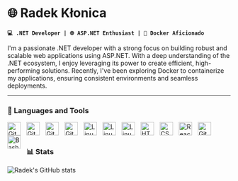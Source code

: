 # 🌐 Radek Kłonica

**`💻 .NET Developer | 🌐 ASP.NET Enthusiast | 🐳 Docker Aficionado`**

I'm a passionate .NET developer with a strong focus on building robust and scalable web applications using ASP.NET. With a deep understanding of the .NET ecosystem, I enjoy leveraging its power to create efficient, high-performing solutions. Recently, I've been exploring Docker to containerize my applications, ensuring consistent environments and seamless deployments.

---

### 🧰 Languages and Tools
<img align="left" alt="Git" width="30px" style="padding-right:10px;" src="https://i.ibb.co/gvXmqTv/Microsoft-NET-logo.png" />
<img align="left" alt="Git" width="30px" style="padding-right:10px;" src="https://i.ibb.co/rbhGM4m/asp-net.jpg" />
<img align="left" alt="Git" width="30px" style="padding-right:10px;" src="https://i.ibb.co/nMxPg3W/docker.png" />
<img align="left" alt="Git" width="30px" style="padding-right:10px;" src="https://cdn.jsdelivr.net/gh/devicons/devicon/icons/git/git-original.svg" />
<img align="left" alt="Linux" width="30px" style="padding-right:10px;" src="https://i.ibb.co/PFwh99X/windows-icon-2018x2048-0y0cfqbh.png" />
<img align="left" alt="Linux" width="30px" style="padding-right:10px;" src="https://i.ibb.co/G2HRfpg/apps-22477-9007199267161390-e6424e19-5ac0-4841-8393-87f5c9419809.png" />
<img align="left" alt="Linux" width="30px" style="padding-right:10px;" src="https://cdn.jsdelivr.net/gh/devicons/devicon/icons/linux/linux-original.svg" />
<img align="left" alt="HTML" width="30px" style="padding-right:10px;" src="https://cdn.jsdelivr.net/gh/devicons/devicon/icons/html5/html5-plain.svg" />
<img align="left" alt="CSS" width="30px" style="padding-right:10px;" src="https://cdn.jsdelivr.net/gh/devicons/devicon/icons/css3/css3-plain.svg" />
<img align="left" alt="React" width="30px" style="padding-right:10px;" src="https://cdn.jsdelivr.net/gh/devicons/devicon/icons/react/react-original.svg" />
<img align="left" alt="GitHub" width="30px" style="padding-right:10px;" src="https://cdn.jsdelivr.net/gh/devicons/devicon/icons/github/github-original.svg" />
<img align="left" alt="Bash" width="30px" style="padding-right:10px;" src="https://cdn.jsdelivr.net/gh/devicons/devicon/icons/bash/bash-original.svg" />
<br />

#

#

### 📊 Stats

![Radek's GitHub stats](https://github-readme-stats.vercel.app/api?username=rkl-scalepoint&show_icons=true&theme=gruvbox&include_orgs=scalepoint)
